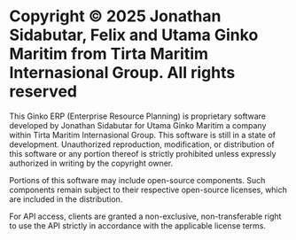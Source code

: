 # Copyright © 2025 Jonathan Sidabutar, Felix and Utama Ginko Maritim from Tirta Maritim Internasional Group. All rights reserved

This Ginko ERP (Enterprise Resource Planning) is proprietary software developed by Jonathan Sidabutar for Utama Ginko Maritim a company within Tirta Maritim Internasional Group. This software is still in a state of development. Unauthorized reproduction, modification, or distribution of this software or any portion thereof is strictly prohibited unless expressly authorized in writing by the copyright owner.

Portions of this software may include open-source components. Such components remain subject to their respective open-source licenses, which are included in the distribution.

For API access, clients are granted a non-exclusive, non-transferable right to use the API strictly in accordance with the applicable license terms.
